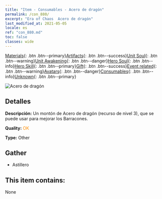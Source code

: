 ```yaml
---
title: "Item - Consumables - Acero de dragón"
permalink: /con_880/
excerpt: "Era of Chaos  Acero de dragón"
last_modified_at: 2021-05-05
locale: es
ref: "con_880.md"
toc: false
classes: wide
---
```

 [Materials](/ItemsES/){: .btn .btn--primary}[Artifacts](/ItemsES/Artifacts/){: .btn .btn--success}[Unit Soul](/ItemsES/UnitSoul/){: .btn .btn--warning}[Unit Awakening](/ItemsES/UnitAwakening/){: .btn .btn--danger}[Hero Soul](/ItemsES/HeroSoul/){: .btn .btn--info}[Hero Skill](/ItemsES/HeroSkill/){: .btn .btn--primary}[Gift](/ItemsES/Gift/){: .btn .btn--success}[Event related](/ItemsES/Events/){: .btn .btn--warning}[Avatars](/ItemsES/Avatars/){: .btn .btn--danger}[Consumables](/ItemsES/Consumables/){: .btn .btn--info}[Unknown](/ItemsES/Unknown/){: .btn .btn--primary}

 ![Acero de dragón](/images/t/i_115.png)

## Detalles
 **Descripción:** Un montón de Acero de dragón (recurso de nivel 3), que se puede usar para mejorar los Barracones.

 **Quality:** <span style="color: #FF8C00">OK</span>

 **Type:** Other

## Gather

*    Astillero 

## This item contains:

  None

